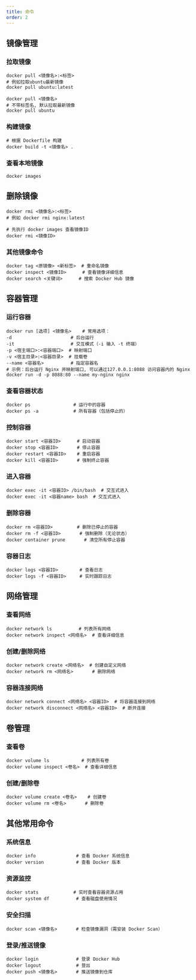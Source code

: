 ```yaml
---
title: 命令
order: 2
---
```


## 镜像管理

### 拉取镜像

```shell
docker pull <镜像名>:<标签>
# 例如拉取ubuntu最新镜像
docker pull ubuntu:latest

docker pull <镜像名>
# 不带标签名, 默认拉取最新镜像
docker pull ubuntu
```

### 构建镜像

```shell
# 根据 Dockerfile 构建
docker build -t <镜像名> .
```

### 查看本地镜像

```shell
docker images
```

## 删除镜像

```shell
docker rmi <镜像名>:<标签>
# 例如 docker rmi nginx:latest

# 先执行 docker images 查看镜像ID
docker rmi <镜像ID>
```

### 其他镜像命令

```shell
docker tag <原镜像> <新标签>  # 重命名镜像
docker inspect <镜像ID>      # 查看镜像详细信息
docker search <关键词>      # 搜索 Docker Hub 镜像
```

## 容器管理

### 运行容器

```shell
docker run [选项] <镜像名>    # 常用选项：
-d                      # 后台运行
-it                     # 交互模式（-i 输入 -t 终端）
-p <宿主端口>:<容器端口>  # 映射端口
-v <宿主目录>:<容器目录>  # 挂载卷
--name <容器名>          # 指定容器名
# 示例：后台运行 Nginx 并映射端口, 可以通过127.0.0.1:8088 访问容器内的 Nginx
docker run -d -p 8088:80 --name my-nginx nginx
```

### 查看容器状态

```shell
docker ps                # 运行中的容器
docker ps -a             # 所有容器（包括停止的）
```

### 控制容器

```shell
docker start <容器ID>      # 启动容器
docker stop <容器ID>       # 停止容器
docker restart <容器ID>    # 重启容器
docker kill <容器ID>       # 强制终止容器
```

### 进入容器

```shell
docker exec -it <容器ID> /bin/bash  # 交互式进入
docker exec -it <容器name> bash  # 交互式进入
```

### 删除容器

```shell
docker rm <容器ID>         # 删除已停止的容器
docker rm -f <容器ID>       # 强制删除（无论状态）
docker container prune       # 清空所有停止容器
```

### 容器日志

```shell
docker logs <容器ID>        # 查看日志
docker logs -f <容器ID>     # 实时跟踪日志
```

## 网络管理

### 查看网络

```shell
docker network ls          # 列表所有网络
docker network inspect <网络名>  # 查看详细信息
```

### 创建/删除网络

```shell
docker network create <网络名>  # 创建自定义网络
docker network rm <网络名>       # 删除网络
```

### 容器连接网络

```shell
docker network connect <网络名> <容器ID>  # 将容器连接到网络
docker network disconnect <网络名> <容器ID>  # 断开连接
```

## 卷管理

### 查看卷

```shell
docker volume ls            # 列表所有卷
docker volume inspect <卷名>  # 查看详细信息
```

### 创建/删除卷

```shell
docker volume create <卷名>    # 创建卷
docker volume rm <卷名>       # 删除卷
```


## 其他常用命令

### 系统信息

```shell
docker info               # 查看 Docker 系统信息
docker version            # 查看 Docker 版本
```

### 资源监控

```shell
docker stats             # 实时查看容器资源占用
docker system df          # 查看磁盘使用情况
```

### 安全扫描

```shell
docker scan <镜像名>       # 检查镜像漏洞（需安装 Docker Scan）
```

### 登录/推送镜像

```shell
docker login              # 登录 Docker Hub
docker logout             # 登出
docker push <镜像名>       # 推送镜像到仓库
```
